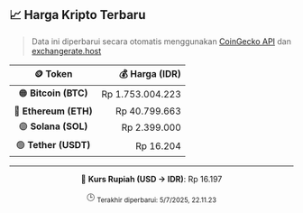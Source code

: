 

<!-- HARGA_KRIPTO -->
## 📈 Harga Kripto Terbaru

> Data ini diperbarui secara otomatis menggunakan [CoinGecko API](https://www.coingecko.com/) dan [exchangerate.host](https://exchangerate.host/)

<div align="center">

| 🪙 Token | 💰 Harga (IDR) |
|:------:|---------------:|
| 🟠 **Bitcoin (BTC)**   | Rp 1.753.004.223 |
| 🔵 **Ethereum (ETH)**  | Rp 40.799.663 |
| 🟣 **Solana (SOL)**    | Rp 2.399.000 |
| 🟢 **Tether (USDT)**   | Rp 16.204 |

---

💱 **Kurs Rupiah (USD → IDR)**: Rp 16.197

🕒 <sub>Terakhir diperbarui: 5/7/2025, 22.11.23</sub>

</div>
<!-- /HARGA_KRIPTO -->